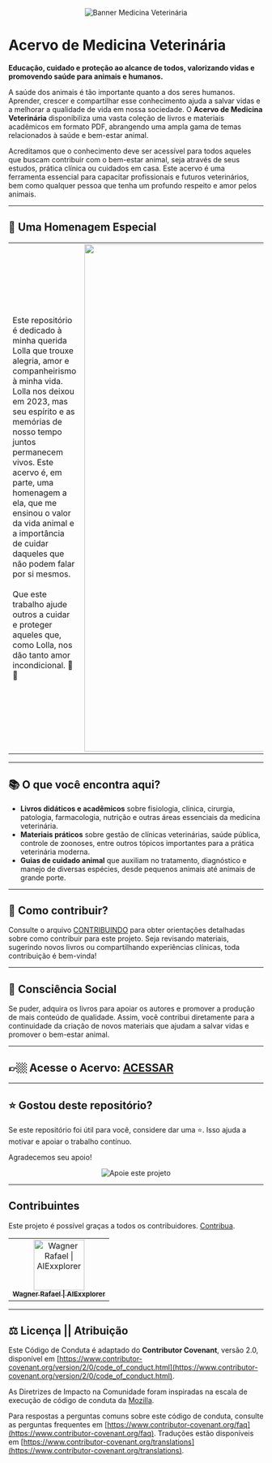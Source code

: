 <p align="center">
  <img src="https://utfs.io/f/LHbyWnn8DdVPAnQPhWsaBlNJLMwyfgx6q0149QGtRbDIc2ZX" alt="Banner Medicina Veterinária" />
</p>

# Acervo de Medicina Veterinária

**Educação, cuidado e proteção ao alcance de todos, valorizando vidas e promovendo saúde para animais e humanos.**

A saúde dos animais é tão importante quanto a dos seres humanos. Aprender, crescer e compartilhar esse conhecimento ajuda a salvar vidas e a melhorar a qualidade de vida em nossa sociedade. O **Acervo de Medicina Veterinária** disponibiliza uma vasta coleção de livros e materiais acadêmicos em formato PDF, abrangendo uma ampla gama de temas relacionados à saúde e bem-estar animal.

Acreditamos que o conhecimento deve ser acessível para todos aqueles que buscam contribuir com o bem-estar animal, seja através de seus estudos, prática clínica ou cuidados em casa. Este acervo é uma ferramenta essencial para capacitar profissionais e futuros veterinários, bem como qualquer pessoa que tenha um profundo respeito e amor pelos animais.

---

## 🐾 Uma Homenagem Especial

<table>
  <tr>
    <td>
      Este repositório é dedicado à minha querida Lolla que trouxe alegria, amor e companheirismo à minha vida. Lolla nos deixou em 2023, mas seu espírito e as memórias de nosso tempo juntos permanecem vivos. Este acervo é, em parte, uma homenagem a ela, que me ensinou o valor da vida animal e a importância de cuidar daqueles que não podem falar por si mesmos.
      <br><br>
      Que este trabalho ajude outros a cuidar e proteger aqueles que, como Lolla, nos dão tanto amor incondicional. 🐶💖
    </td>
    <td align="center">
      <img src="https://utfs.io/f/LHbyWnn8DdVPKohpJZ0TP5xrERL2Fq1gpvDtYsB4GUfSl9ai" alt="Lolla" width="1000px" />
    </td>
  </tr>
</table>

---

## 📚 O que você encontra aqui?

- **Livros didáticos e acadêmicos** sobre fisiologia, clínica, cirurgia, patologia, farmacologia, nutrição e outras áreas essenciais da medicina veterinária.
- **Materiais práticos** sobre gestão de clínicas veterinárias, saúde pública, controle de zoonoses, entre outros tópicos importantes para a prática veterinária moderna.
- **Guias de cuidado animal** que auxiliam no tratamento, diagnóstico e manejo de diversas espécies, desde pequenos animais até animais de grande porte.

---

## 🚀 Como contribuir?

Consulte o arquivo [CONTRIBUINDO](https://github.com/AIExxplorer/ACERVO_DE_MEDICINA_VETERINARIA/blob/main/CONTRIBUINDO.md) para obter orientações detalhadas sobre como contribuir para este projeto. Seja revisando materiais, sugerindo novos livros ou compartilhando experiências clínicas, toda contribuição é bem-vinda!

---

## 🌱 Consciência Social

Se puder, adquira os livros para apoiar os autores e promover a produção de mais conteúdo de qualidade. Assim, você contribui diretamente para a continuidade da criação de novos materiais que ajudam a salvar vidas e promover o bem-estar animal.

---

## 👉🏼 Acesse o Acervo: [ACESSAR](https://github.com/AIExxplorer/ACERVO_DE_MEDICINA_VETERINARIA/tree/main/Medicina%20Veterin%C3%A1ria)

---

## ⭐️ Gostou deste repositório?

Se este repositório foi útil para você, considere dar uma ⭐️. Isso ajuda a motivar e apoiar o trabalho contínuo.

Agradecemos seu apoio!

<p align="center">
  <img src="https://utfs.io/f/83997afe-4b9a-44f6-82d1-53bf97c0a646-gapx1c.gif" alt="Apoie este projeto" />
</p>

---

## Contribuintes

Este projeto é possível graças a todos os contribuidores. [Contribua](https://github.com/AIExxplorer/ACERVO_DE_MEDICINA_VETERINARIA/blob/main/CONTRIBUINDO.md).

<table>

<td align="center">
    <a href="https://github.com/AIExxplorer">
      <img
        src="https://avatars.githubusercontent.com/u/132309825?v=4"
        width="100px;"
        alt="Wagner Rafael | AIExxplorer"
        />
      <br />
      <sub>
        <b>Wagner Rafael | AIExxplorer</b>
      </sub>
    </a>
</td>

<!-- ------INSIRA SUA CONTRIBUICAO ACIMA DESTA LINHA -->
</table>

<!-- EXEMPLO DE CONTRIBUINTE -->
<!-- <td align="center">
    <a href="LINK DO SEU GITHUB">
      <img
        src="LINK DA SUA FOTO DO GITHUB"
        width="100px;"
        alt="SEU NOME"
        />
      <br />
      <sub>
        <b>SEU NOME</b>
      </sub>
    </a>
</td> -->

---

## ⚖️ Licença || Atribuição

Este Código de Conduta é adaptado do **Contributor Covenant**, versão 2.0, disponível em [https://www.contributor-covenant.org/version/2/0/code_of_conduct.html](https://www.contributor-covenant.org/version/2/0/code_of_conduct.html).

As Diretrizes de Impacto na Comunidade foram inspiradas na escala de execução de código de conduta da [Mozilla](https://github.com/mozilla/diversity).

Para respostas a perguntas comuns sobre este código de conduta, consulte as perguntas frequentes em [https://www.contributor-covenant.org/faq](https://www.contributor-covenant.org/faq). Traduções estão disponíveis em [https://www.contributor-covenant.org/translations](https://www.contributor-covenant.org/translations).
